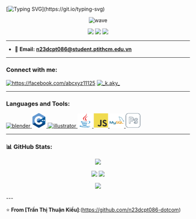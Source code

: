 [![Typing SVG](https://readme-typing-svg.demolab.com?font=Poppins&size=24&pause=1000&color=00BFFF&center=true&vCenter=true&width=500&lines=Hi!+I'm+Trần+Thị+Thuận+Kiều;Welcome+to+my+GitHub!;MSSV:N23DCPT086;)](https://git.io/typing-svg)
<p align="center">
  <img src="https://media.giphy.com/media/hvRJCLFzcasrR4ia7z/giphy.gif" with="40px" alt="wave"/>
  <p align="center">
  <img src="https://img.shields.io/badge/Student-PTIT-red?style=for-the-badge" />
  <img src="https://img.shields.io/badge/Major-Multimedia%20Technology-orange?style=for-the-badge" />
  <img src="https://img.shields.io/badge/Loves-Creativity-pink?style=for-the-badge" />
</p>


---


- 📧 **Email:** **n23dcpt086@student.ptithcm.edu.vn**

---

<h3 align="left">Connect with me:</h3>
<p align="left">
<a href="https://fb.com/https://facebook.com/abcxyz11125" target="blank"><img align="center" src="https://raw.githubusercontent.com/rahuldkjain/github-profile-readme-generator/master/src/images/icons/Social/facebook.svg" alt="https://facebook.com/abcxyz11125" height="30" width="40" /></a>
<a href="https://instagram.com/_k.aky_" target="blank"><img align="center" src="https://raw.githubusercontent.com/rahuldkjain/github-profile-readme-generator/master/src/images/icons/Social/instagram.svg" alt="_k.aky_" height="30" width="40" /></a>
</p>

---

<h3 align="left">Languages and Tools:</h3>
<p align="left"> <a href="https://www.blender.org/" target="_blank" rel="noreferrer"> <img src="https://download.blender.org/branding/community/blender_community_badge_white.svg" alt="blender" width="40" height="40"/> </a> <a href="https://www.w3schools.com/cpp/" target="_blank" rel="noreferrer"> <img src="https://raw.githubusercontent.com/devicons/devicon/master/icons/cplusplus/cplusplus-original.svg" alt="cplusplus" width="40" height="40"/> </a> <a href="https://www.adobe.com/in/products/illustrator.html" target="_blank" rel="noreferrer"> <img src="https://www.vectorlogo.zone/logos/adobe_illustrator/adobe_illustrator-icon.svg" alt="illustrator" width="40" height="40"/> </a> <a href="https://www.java.com" target="_blank" rel="noreferrer"> <img src="https://raw.githubusercontent.com/devicons/devicon/master/icons/java/java-original.svg" alt="java" width="40" height="40"/> </a> <a href="https://developer.mozilla.org/en-US/docs/Web/JavaScript" target="_blank" rel="noreferrer"> <img src="https://raw.githubusercontent.com/devicons/devicon/master/icons/javascript/javascript-original.svg" alt="javascript" width="40" height="40"/> </a> <a href="https://www.mysql.com/" target="_blank" rel="noreferrer"> <img src="https://raw.githubusercontent.com/devicons/devicon/master/icons/mysql/mysql-original-wordmark.svg" alt="mysql" width="40" height="40"/> </a> <a href="https://www.photoshop.com/en" target="_blank" rel="noreferrer"> <img src="https://raw.githubusercontent.com/devicons/devicon/master/icons/photoshop/photoshop-line.svg" alt="photoshop" width="40" height="40"/> </a> </p>

---

### 📊 GitHub Stats:
<p align="center">
  <img src="https://github-profile-summary-cards.vercel.app/api/cards/profile-details?username=n23dcpt086-dotcom&theme=tokyonight" />
</p>

<p align="center">
  <img src="https://github-readme-stats.vercel.app/api?username=n23dcpt086-dotcom&show_icons=true&theme=radical" />
  <img src="https://github-readme-stats.vercel.app/api/top-langs/?username=n23dcpt086-dotcom&layout=compact&theme=radical" />
</p>

<p align="center">
  <img src="https://github-readme-streak-stats.herokuapp.com/?user=n23dcpt086-dotcom&theme=radical" />
</p>
---

⭐️ <b>From [Trần Thị Thuận Kiều]</b>:(https://github.com/n23dcpt086-dotcom)
